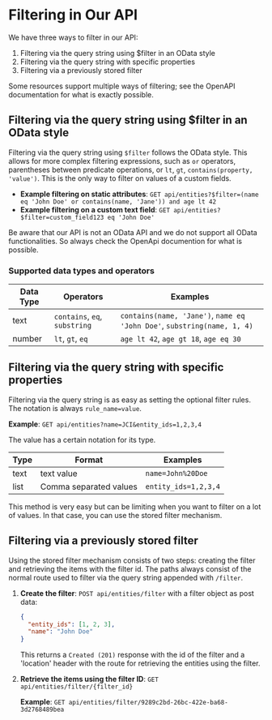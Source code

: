 # Filtering in Our API

We have three ways to filter in our API:

1. Filtering via the query string using $filter in an OData style
2. Filtering via the query string with specific properties
3. Filtering via a previously stored filter

Some resources support multiple ways of filtering; see the OpenAPI documentation for what is exactly possible.

## Filtering via the query string using $filter in an OData style

Filtering via the query string using `$filter` follows the OData style. This allows for more complex filtering expressions, such as `or` operators, parentheses between predicate operations, or `lt`, `gt`, `contains(property, 'value')`. This is the only way to filter on values of a custom fields.

- **Example filtering on static attributes**: `GET api/entities?$filter=(name eq 'John Doe' or contains(name, 'Jane')) and age lt 42`
- **Example filtering on a custom text field**: `GET api/entities?$filter=custom_field123 eq 'John Doe'`

Be aware that our API is not an OData API and we do not support all OData functionalities. So always check the OpenApi documention for what is possible.

### Supported data types and operators

| Data Type | Operators | Examples |
|-----------|-----------|----------|
| text | `contains`, `eq`, `substring` | `contains(name, 'Jane')`, `name eq 'John Doe'`, `substring(name, 1, 4)` |
| number | `lt`, `gt`, `eq` | `age lt 42`, `age gt 18`, `age eq 30` |

## Filtering via the query string with specific properties

Filtering via the query string is as easy as setting the optional filter rules. The notation is always `rule_name=value`.

**Example**: `GET api/entities?name=JCI&entity_ids=1,2,3,4`

The value has a certain notation for its type.

| Type | Format | Examples |
|------|--------|----------|
| text | text value | `name=John%20Doe` |
| list | Comma separated values | `entity_ids=1,2,3,4` |

This method is very easy but can be limiting when you want to filter on a lot of values. In that case, you can use the stored filter mechanism.

## Filtering via a previously stored filter

Using the stored filter mechanism consists of two steps: creating the filter and retrieving the items with the filter id. The paths always consist of the normal route used to filter via the query string appended with `/filter`.

1. **Create the filter**: `POST api/entities/filter` with a filter object as post data:

    ```json
    {
      "entity_ids": [1, 2, 3],
      "name": "John Doe"
    }
    ```

    This returns a  `Created (201)` response with the id of the filter and a 'location' header with the route for retrieving the entities using the filter.

2. **Retrieve the items using the filter ID**: `GET api/entities/filter/{filter_id}`

    **Example**: `GET api/entities/filter/9289c2bd-26bc-422e-ba68-3d2768489bea`
